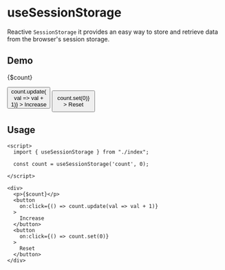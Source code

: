# useSessionStorage

Reactive `SessionStorage` it provides an easy way to store and retrieve data from the browser's session storage.

## Demo

<script>
  import { useSessionStorage } from "sveltronics";

  const count = useSessionStorage('count', 0);

</script>

<div class="flex justify-center items-center h-96 gap-4">
  <p>{$count}</p>
  <button
    style="width: 100px; height: 50px;"
    class="bg-[#f0f] p-1 text-white rounded border-2"
    on:click={() => count.update(val => val + 1)}
  >
    Increase
  </button>
  <button
    style="width: 100px; height: 50px;"
    class="text-[#f0f] bg-white rounded border-2"
    on:click={() => count.set(0)}
  >
    Reset
  </button>
</div>

## Usage

```svelte
<script>
  import { useSessionStorage } from "./index";

  const count = useSessionStorage('count', 0);

</script>

<div>
  <p>{$count}</p>
  <button
    on:click={() => count.update(val => val + 1)}
  >
    Increase
  </button>
  <button
    on:click={() => count.set(0)}
  >
    Reset
  </button>
</div>
```